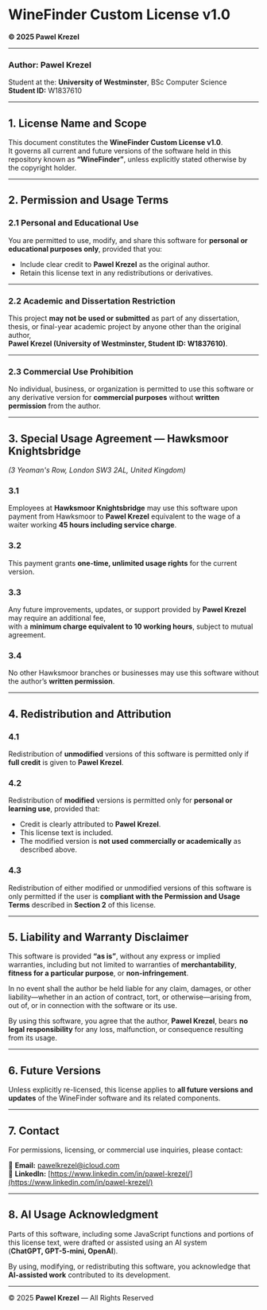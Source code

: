 # WineFinder Custom License v1.0

**© 2025 Pawel Krezel**

---

### **Author:** Pawel Krezel

Student at the: **University of Westminster**, BSc Computer Science  
**Student ID:** W1837610

---

## 1. License Name and Scope

This document constitutes the **WineFinder Custom License v1.0**.  
It governs all current and future versions of the software held in this repository known as **“WineFinder”**, unless explicitly stated otherwise by the copyright holder.

---

## 2. Permission and Usage Terms

### 2.1 Personal and Educational Use

You are permitted to use, modify, and share this software for **personal or educational purposes only**, provided that you:

- Include clear credit to **Pawel Krezel** as the original author.
- Retain this license text in any redistributions or derivatives.

---

### 2.2 Academic and Dissertation Restriction

This project **may not be used or submitted** as part of any dissertation, thesis, or final-year academic project by anyone other than the original author,  
**Pawel Krezel (University of Westminster, Student ID: W1837610)**.

---

### 2.3 Commercial Use Prohibition

No individual, business, or organization is permitted to use this software or any derivative version for **commercial purposes** without **written permission** from the author.

---

## 3. Special Usage Agreement — Hawksmoor Knightsbridge

_(3 Yeoman's Row, London SW3 2AL, United Kingdom)_

### 3.1

Employees at **Hawksmoor Knightsbridge** may use this software upon payment from Hawksmoor to **Pawel Krezel** equivalent to the wage of a waiter working **45 hours including service charge**.

### 3.2

This payment grants **one-time, unlimited usage rights** for the current version.

### 3.3

Any future improvements, updates, or support provided by **Pawel Krezel** may require an additional fee,  
with a **minimum charge equivalent to 10 working hours**, subject to mutual agreement.

### 3.4

No other Hawksmoor branches or businesses may use this software without the author’s **written permission**.

---

## 4. Redistribution and Attribution

### 4.1

Redistribution of **unmodified** versions of this software is permitted only if **full credit** is given to **Pawel Krezel**.

### 4.2

Redistribution of **modified** versions is permitted only for **personal or learning use**, provided that:

- Credit is clearly attributed to **Pawel Krezel**.
- This license text is included.
- The modified version is **not used commercially or academically** as described above.

### 4.3

Redistribution of either modified or unmodified versions of this software is only permitted if the user is **compliant with the Permission and Usage Terms** described in **Section 2** of this license.

---

## 5. Liability and Warranty Disclaimer

This software is provided **“as is”**, without any express or implied warranties, including but not limited to warranties of **merchantability**, **fitness for a particular purpose**, or **non-infringement**.

In no event shall the author be held liable for any claim, damages, or other liability—whether in an action of contract, tort, or otherwise—arising from, out of, or in connection with the software or its use.

By using this software, you agree that the author, **Pawel Krezel**, bears **no legal responsibility** for any loss, malfunction, or consequence resulting from its usage.

---

## 6. Future Versions

Unless explicitly re-licensed, this license applies to **all future versions and updates** of the WineFinder software and its related components.

---

## 7. Contact

For permissions, licensing, or commercial use inquiries, please contact:

📧 **Email:** [pawelkrezel@icloud.com](mailto:pawelkrezel@icloud.com)  
💼 **LinkedIn:** [https://www.linkedin.com/in/pawel-krezel/](https://www.linkedin.com/in/pawel-krezel/)

---

## 8. AI Usage Acknowledgment

Parts of this software, including some JavaScript functions and portions of this license text, were drafted or assisted using an AI system  
(**ChatGPT, GPT-5-mini, OpenAI**).

By using, modifying, or redistributing this software, you acknowledge that **AI-assisted work** contributed to its development.

---

© 2025 **Pawel Krezel** — All Rights Reserved
